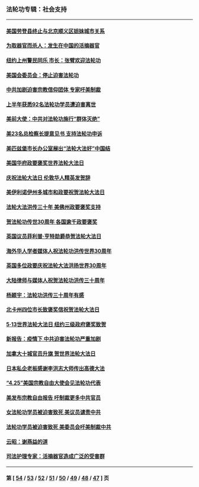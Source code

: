### 法轮功专辑：社会支持
---
#### [美国劳登县终止与北京顺义区姐妹城市关系](../../pages/nf4386/n13811030.md?08300430) 
#### [为取器官而杀人：发生在中国的活摘器官](../../pages/nf4386/n13794731.md?08300430) 
#### [纽约上州警民同乐 市长：张臂欢迎法轮功](../../pages/nf4386/n13794375.md?08300430) 
#### [美国会委员会：停止迫害法轮功](../../pages/nf4386/n13788164.md?08300430) 
#### [中共加剧迫害宗教信仰团体 专家吁美制裁](../../pages/nf4386/n13780252.md?08300430) 
#### [上半年获悉92名法轮功学员遭迫害离世](../../pages/nf4386/n13772701.md?08300430) 
#### [美前大使：中共对法轮功施行“群体灭绝”](../../pages/nf4386/n13771705.md?08300430) 
#### [美23名总检察长提意见书 支持法轮功申诉](../../pages/nf4386/n13766596.md?08300430) 
#### [美匹兹堡市长办公室展出“法轮大法好”中国结](../../pages/nf4386/n13749721.md?08300430) 
#### [美国华府政要褒奖世界法轮大法日](../../pages/nf4386/n13743770.md?08300430) 
#### [庆祝法轮大法日 伦敦华人精英发贺辞](../../pages/nf4386/n13741593.md?08300430) 
#### [美伊利诺伊州多城市和政要祝贺法轮大法日](../../pages/nf4386/n13737149.md?08300430) 
#### [法轮大法洪传三十年 美佛州政要褒奖支持](../../pages/nf4386/n13737103.md?08300430) 
#### [贺法轮功传世30周年 各国逾千政要褒奖](../../pages/nf4386/n13735828.md?08300430) 
#### [英国议员菲利普‧亨特勋爵恭贺法轮大法日](../../pages/nf4386/n13736187.md?08300430) 
#### [海外华人学者媒体人祝法轮功洪传世界30周年](../../pages/nf4386/n13735835.md?08300430) 
#### [英国多位政要庆祝法轮大法洪扬世界30周年](../../pages/nf4386/n13734739.md?08300430) 
#### [大陆律师与媒体人祝贺法轮功洪传三十周年](../../pages/nf4386/n13735062.md?08300430) 
#### [杨颖宇：法轮功洪传三十周年有感](../../pages/nf4386/n13734884.md?08300430) 
#### [北卡州四位市长致褒奖信祝贺法轮大法日](../../pages/nf4386/n13733292.md?08300430) 
#### [5·13世界法轮大法日 纽约三级政府褒奖致贺](../../pages/nf4386/n13732651.md?08300430) 
#### [新报告：疫情下 中共迫害法轮功严重加剧](../../pages/nf4386/n13732612.md?08300430) 
#### [加拿大十城官员升旗 贺世界法轮大法日](../../pages/nf4386/n13729166.md?08300430) 
#### [日本私企老板感谢李洪志大师传出高德大法](../../pages/nf4386/n13726335.md?08300430) 
#### [“4.25”美国宗教自由大使会见法轮功代表](../../pages/nf4386/n13724124.md?08300430) 
#### [美发布宗教自由报告 吁制裁更多中共官员](../../pages/nf4386/n13720670.md?08300430) 
#### [女法轮功学员被迫害致死 美议员谴责中共](../../pages/nf4386/n13682069.md?08300430) 
#### [法轮功学员被迫害致死 美委员会吁美制裁中共](../../pages/nf4386/n13631310.md?08300430) 
#### [云昭：谢燕益的道](../../pages/nf4386/n13607391.md?08300430) 
#### [司法护理专家：活摘器官造成广泛的受害群](../../pages/nf4386/n13570425.md?08300430) 

---
#### 第 [ [54](./54.md?08300430) / [53](./53.md?08300430) / [52](./52.md?08300430) / [51](./51.md?08300430) / [50](./50.md?08300430) / [49](./49.md?08300430) / [48](./48.md?08300430) / [47](./47.md?08300430) ] 页
